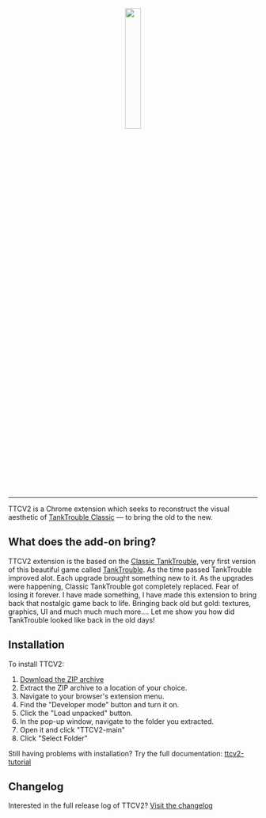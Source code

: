 <div align="center">
  <img width="25%" src="https://github.com/kamarov-therussiantank/TTCV2/raw/main/.github/banner.svg">
</div>

---

TTCV2 is a Chrome extension which seeks to reconstruct the visual aesthetic of [TankTrouble Classic](https://classic.tanktrouble.com) — to bring the old to the new.

## What does the add-on bring?

TTCV2 extension is the based on the [Classic TankTrouble](https://classic.tanktrouble.com/), very first version of this beautiful game called [TankTrouble](https://tanktrouble.com/). As the time passed TankTrouble improved alot. Each upgrade brought something new to it. As the upgrades were happening, Classic TankTrouble got completely replaced. Fear of losing it forever. I have made something, I have made this extension to bring back that nostalgic game back to life. Bringing back old but gold: textures, graphics, UI and much much much more.... Let me show you how did TankTrouble looked like back in the old days!

## Installation

<!-- FIXME: automated github action -->

To install TTCV2:

1. [Download the ZIP archive](https://github.com/kamarov-therussiantank/TTCV2/archive/refs/heads/main.zip)
2. Extract the ZIP archive to a location of your choice.  
3. Navigate to your browser's extension menu.  
4. Find the "Developer mode" button and turn it on.  
5. Click the "Load unpacked" button.  
6. In the pop-up window, navigate to the folder you extracted.  
7. Open it and click "TTCV2-main"  
8. Click "Select Folder"

Still having problems with installation? Try the full documentation: [ttcv2-tutorial](https://bit.ly/TTCV2-tutorial)

## Changelog

Interested in the full release log of TTCV2? [Visit the changelog](https://github.com/kamarov-therussiantank/TTCV2/blob/main/CHANGELOG.md)
